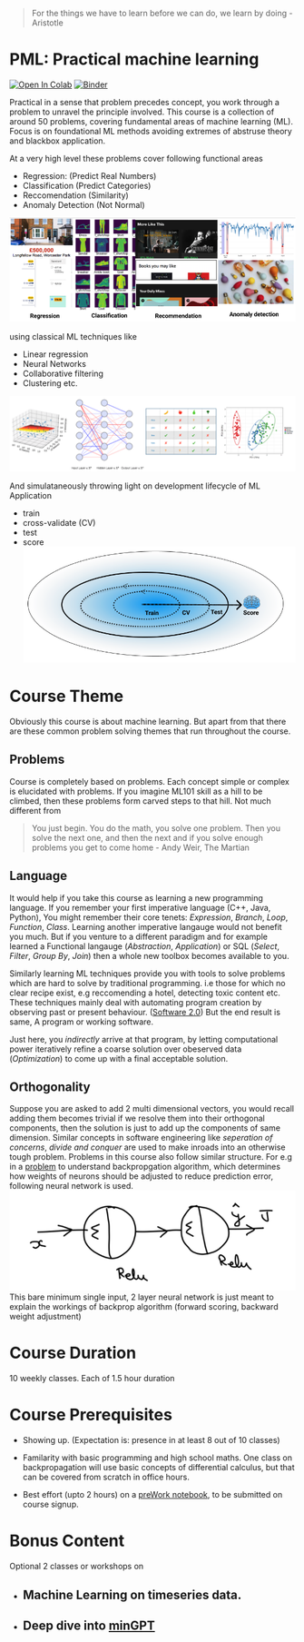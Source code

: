 
> For the things we have to learn before we can do, we learn by doing - Aristotle

# PML: Practical machine learning

[![Open In Colab](https://colab.research.google.com/assets/colab-badge.svg)](https://colab.research.google.com/github/DanyalBurke/pml/blob/master)
[![Binder](https://mybinder.org/badge_logo.svg)](https://mybinder.org/v2/gh/DanyalBurke/pml/master)

Practical in a sense that problem precedes concept, you work through a problem to unravel the principle involved. This course is a collection of around 50 problems, covering fundamental areas of machine learning (ML). Focus is on foundational ML methods avoiding extremes of abstruse theory and blackbox application.

At a very high level these problems cover following functional areas

* Regression: (Predict Real Numbers)
* Classification (Predict Categories)
* Reccomendation (Similarity)
* Anomaly Detection (Not Normal)

![](./img/ml1.png)

using classical ML techniques like

* Linear regression
* Neural Networks
* Collaborative filtering
* Clustering  etc.

![](./img/mltechniques.png)

And simulataneously throwing light on development lifecycle of ML Application

* train
* cross-validate (CV)
* test
* score  
![](./img/mldlc2.png)
# Course Theme

Obviously this course is about machine learning. But apart from that there are these common problem solving themes that run throughout the course. 

## Problems

Course is completely based on problems. Each concept simple or complex is elucidated with problems. If you imagine ML101 skill as a hill to be climbed, then these problems form carved steps to that hill. Not much different from 

> You just begin. You do the math, you solve one problem. Then you solve the next one, and then the next and if you solve enough problems you get to come home - Andy Weir, The Martian

## Language 

It would help if you take this course as learning a new programming language.  If you remember your first imperative language (C++, Java, Python), You might remember their core tenets: *Expression*, *Branch*, *Loop*, *Function*, *Class*. Learning another imperative langauge would not benefit you much. But if you venture to a different paradigm and for example learned a Functional langauge (*Abstraction*, *Application*) or SQL (*Select*, *Filter*, *Group By*, *Join*) then a whole new toolbox becomes available to you. 

Similarly learning ML techniques provide you with tools to solve problems which are hard to solve by traditional programming. i.e those for which no clear recipe exist, e.g reccomending a hotel, detecting toxic content etc.  These techniques mainly deal with automating program creation by observing past or present behaviour. ([Software 2.0](https://medium.com/@karpathy/software-2-0-a64152b37c35)) But the end result is same, A program or working software. 

Just here, you *_indirectly_* arrive at that program, by letting computational power iteratively refine a coarse solution over obeserved data (_*Optimization*_) to come up with a final acceptable solution. 

## Orthogonality 
Suppose you are asked to add 2 multi dimensional vectors, you would recall adding them becomes trivial if we resolve them into their orthogonal components, then the solution is just to add up the components of same dimension. Similar concepts in software engineering like *seperation of concerns*, *divide and conquer* are used to make inroads into an otherwise tough problem. Problems in this course also follow similar structure. For e.g in a [problem](https://github.com/rawata/pml/blob/master/course/Chapter_3_Neural_Network_Workbook.pdf) to understand backpropgation algorithm, which determines how weights of neurons should be adjusted to reduce prediction error, following neural network is used.
![Understanding Backpropagation](./img/backprop_nn.png) 
This bare minimum single input, 2 layer neural network is just meant to explain the workings of backprop algorithm (forward scoring, backward weight adjustment)

# Course Duration

10 weekly classes. Each of 1.5 hour duration

# Course Prerequisites

* Showing up. (Expectation is: presence in at least 8 out of 10 classes)

* Familarity with basic programming and high school maths. One class on backpropagation will use basic concepts of differential calculus, but that can be covered from scratch in office hours.

* Best effort (upto 2 hours) on a [preWork notebook](https://github.com/rawata/pml/blob/master/assessment/PreWork.ipynb), to be submitted on course signup.

# Bonus Content

Optional 2 classes or workshops on

* ## Machine Learning on timeseries data.
* ## Deep dive into [minGPT](https://github.com/karpathy/minGPT)




